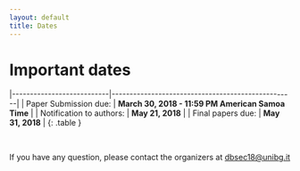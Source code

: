 ```yaml
---
layout: default
title: Dates
---
```


# Important dates

|---------------------------|---------------------------------------------------|
| Paper Submission due:     | **March 30, 2018 - 11:59 PM American Samoa Time** |
| Notification to authors:  | **May 21, 2018**                                  |
| Final papers due:         | **May 31, 2018**                                  |
{: .table }

<br>

If you have any question, please contact the organizers at [dbsec18@unibg.it](mailto:dbsec18@unibg.it)

